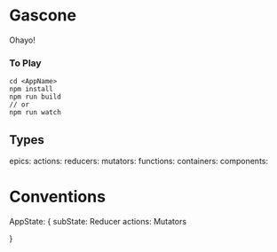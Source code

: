 # Gascone

Ohayo!

### To Play
```
cd <AppName>
npm install
npm run build 
// or 
npm run watch
```

## Types
epics:
actions:
reducers: 
mutators: 
functions: 
containers: 
components: 

# Conventions

AppState: {
    subState: Reducer
        actions: Mutators

}